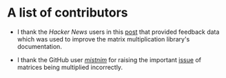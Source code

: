 # A list of contributors

* I thank the *Hacker News* users in this [post](https://news.ycombinator.com/item?id=17883409) that provided feedback data which was used to improve the matrix multiplication library's documentation.

* I thank the GitHub user [*mistnim*](https://github.com/mistnim) for raising the important [issue](https://github.com/webDva/matrixmul/issues/2) of matrices being multiplied incorrectly.